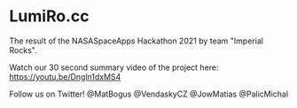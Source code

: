 # LumiRo.cc
The result of the NASASpaceApps Hackathon 2021 by team "Imperial Rocks".

Watch our 30 second summary video of the project here: https://youtu.be/Dngln1dxMS4

Follow us on Twitter! @MatBogus @VendaskyCZ @JowMatias @PalicMichal

